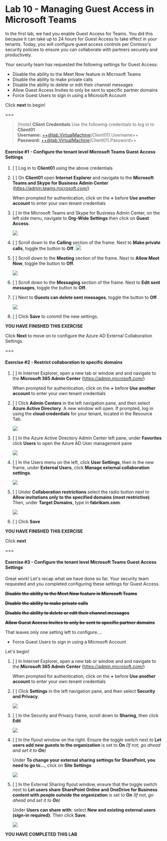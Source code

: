# Lab 10 - Managing Guest Access in Microsoft Teams

In the first lab, we had you enable Guest Access for Teams.  You did this because it can take up to 24 hours for Guest Access to take effect in your tenants.  Today, you will configure guest access controls per Contoso's security policies to ensure you can collaborate with partners securely and productively. 

Your security team has requested the following settings for Guest Access:

* Disable the ability to the Meet Now feature in Microsoft Teams
* Disable the ability to make private calls
* Disable the ability to delete or edit their channel messages
* Allow Guest Access Invites to only be sent to specific partner domains
* Force Guest Users to sign in using a Microsoft Account

Click **next** to begin!

===

>[!note] **Client Credentials**
    Use the following credentials to log in to **Client01**  
    **Username:** ++@lab.VirtualMachine(Client01).Username++   
    **Password:** ++@lab.VirtualMachine(Client01).Password++
    
#### Exercise #1 - Configure the tenant level Microsoft Teams Guest Access Settings

1. [ ] Log in to **Client01** using the above credentials

2. [ ] On **Client01** open **Internet Explorer** and navigate to the **Microsoft Teams and Skype for Business Admin Center** (https://admin.teams.microsoft.com/)  

    When prompted for authentication, click on the **+** before **Use another account** to enter your own tenant credentials
    
3. [ ] In the Microsoft Teams and Skype for Business Admin Center, on the left side menu, navigate to **Org-Wide Settings** then click on **Guest Access**.
    
    ![](Media/GuestAccessMenu.png)

4. [ ] Scroll down to the **Calling** section of the frame.  Next to **Make private calls**, toggle the button to **Off**. 
    ![](Media/DisableCallingGuest.png)

5. [ ] Scroll down to the **Meeting** section of the frame.  Next to **Allow Meet Now**, toggle the button to **Off**.
    
    ![](Media/MeetNowGuest.png)
    
6. [ ] Scroll down to the **Messaging** section of the frame.  Next to **Edit sent messages**, toggle the button to **Off**.
    
7. [ ] Next to **Guests can delete sent messages**, toggle the button to **Off**.

    ![](Media/Messageeditguests.png)

8. [ ] Click **Save** to commit the new settings.  

**YOU HAVE FINISHED THIS EXERCISE**

Click **Next** to move on to configure the Azure AD External Collaboration Settings.

===

#### Exercise #2 - Restrict collaboration to specific domains

1. [ ] In Internet Explorer, open a new tab or window and and navigate to the **Microsoft 365 Admin Center** (https://admin.microsoft.com/)  

    When prompted for authentication, click on the **+** before **Use another account** to enter your own tenant credentials
    
2. [ ] Click **Admin Centers** in the left navigation pane, and then select **Azure Active Directory**. A new window will open.  If prompted, log in using the **cloud credentials** for your tenant, located in the Resource Tab.
 
    ![](Media/AzureADPortal.png)
    
3. [ ] In the Azure Active Directory Admin Center left pane, under **Favorites** click **Users** to open the Azure AD User management pane

    ![](Media/AzureADUsersMenu.png)
 
4. [ ] In the Users menu on the left, click **User Settings**, then in the new frame, under **External Users**, click **Manage external collaboration settings**.
    
    ![](Media/ManageExternalCollab.png)

5. [ ] Under **Collaboration restrictions** select the radio button next to **Allow invitations only to the specified domains (most restrictive)**.  Then, under **Target Domains**, type in **fabrikam.com**.

    ![](Media/ExternalCollabSettings.png)

6. [ ] Click **Save**


**YOU HAVE FINISHED THIS EXERCISE**

Click **next**

===
    
#### Exercise #3 - Configure the tenant level Microsoft Teams Guest Access Settings

Great work!  Let's recap what we have done so far.  Your security team requested and you completed configuring these settings for Guest Access.  

**~~Disable the ability to the Meet Now feature in Microsoft Teams~~** 

**~~Disable the ability to make private calls~~**

**~~Disable the ability to delete or edit their channel messages~~** 

**~~Allow Guest Access Invites to only be sent to specific partner domains~~**  

That leaves only one setting left to configure....
* Force Guest Users to sign in using a Microsoft Account

Let's begin!

1. [ ] In Internet Explorer, open a new tab or window and and navigate to the **Microsoft 365 Admin Center** (https://admin.microsoft.com/)  

    When prompted for authentication, click on the **+** before **Use another account** to enter your own tenant credentials
    
2. [ ] Click **Settings** in the left navigation pane, and then select **Security and Privacy**. 

    ![](Media/securitymenu.png)

3. [ ] In the Security and Privacy frame, scroll down to **Sharing**, then click **Edit**

    ![](Media/sharingedit.png)
    
4. [ ] In the flyout window on the right.  Ensure the toggle switch next to **Let users add new guests to the organization** is set to **On** *(If not, go ahead and set it to **On**)*

    Under **To change your external sharing settings for SharePoint, you need to go to...**, click on **Site Settings**

    ![](Media/sitesettings.png)
    
5. [ ] In the External Sharing flyout window, ensure that the toggle switch next to **Let users share SharePoint Online and OneDrive for Business content with people outside the organization** is set to **On** *(If not, go ahead and set it to **On**)*

    Under **Users can share with:** select **New and existing external users (sign-in required)**.  Then click **Save**.
    
    ![](Media/ExternalSharing.png)
    
    
**YOU HAVE COMPLETED THIS LAB**